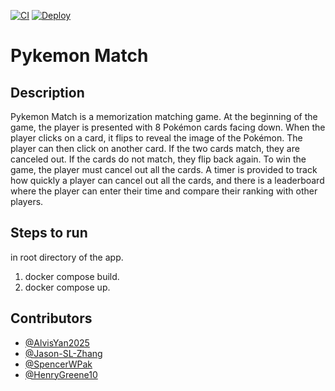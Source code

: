 [![CI](https://github.com/software-students-fall2023/5-final-project-happyholidays/actions/workflows/CI.yml/badge.svg?branch=main)](https://github.com/software-students-fall2023/5-final-project-happyholidays/actions/workflows/CI.yml)
[![Deploy](https://github.com/software-students-fall2023/5-final-project-happyholidays/actions/workflows/CD.yml/badge.svg)](https://github.com/software-students-fall2023/5-final-project-happyholidays/actions/workflows/CD.yml)
# Pykemon Match

## Description

Pykemon Match is a memorization matching game. At the beginning of the game, the player is presented with 8 Pokémon cards facing down. When the player clicks on a card, it flips to reveal the image of the Pokémon. The player can then click on another card. If the two cards match, they are canceled out. If the cards do not match, they flip back again. To win the game, the player must cancel out all the cards. A timer is provided to track how quickly a player can cancel out all the cards, and there is a leaderboard where the player can enter their time and compare their ranking with other players.

## Steps to run
in root directory of the app.
1. docker compose build.
2. docker compose up.

## Contributors

- [@AlvisYan2025](https://github.com/AlvisYan2025)
- [@Jason-SL-Zhang](https://github.com/Jason-SL-Zhang)
- [@SpencerWPak](https://github.com/SpencerWPak)
- [@HenryGreene10](https://github.com/HenryGreene10)
